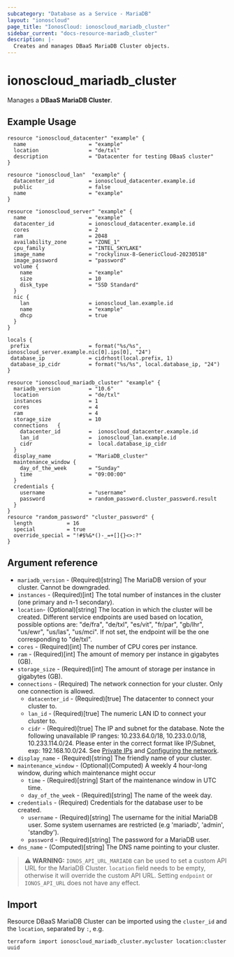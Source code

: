 ```yaml
---
subcategory: "Database as a Service - MariaDB"
layout: "ionoscloud"
page_title: "IonosCloud: ionoscloud_mariadb_cluster"
sidebar_current: "docs-resource-mariadb_cluster"
description: |-
  Creates and manages DBaaS MariaDB Cluster objects.
---
```


# ionoscloud_mariadb_cluster

Manages a **DBaaS MariaDB Cluster**. 

## Example Usage

```hcl
resource "ionoscloud_datacenter" "example" {
  name                    = "example"
  location                = "de/txl"
  description             = "Datacenter for testing DBaaS cluster"
}

resource "ionoscloud_lan"  "example" {
  datacenter_id           = ionoscloud_datacenter.example.id 
  public                  = false
  name                    = "example"
}

resource "ionoscloud_server" "example" {
  name                    = "example"
  datacenter_id           = ionoscloud_datacenter.example.id
  cores                   = 2
  ram                     = 2048
  availability_zone       = "ZONE_1"
  cpu_family              = "INTEL_SKYLAKE"
  image_name              = "rockylinux-8-GenericCloud-20230518"
  image_password          = "password"
  volume {
    name                  = "example"
    size                  = 10
    disk_type             = "SSD Standard"
  }
  nic {
    lan                   = ionoscloud_lan.example.id
    name                  = "example"
    dhcp                  = true
  }
}

locals {
 prefix                   = format("%s/%s", ionoscloud_server.example.nic[0].ips[0], "24")
 database_ip              = cidrhost(local.prefix, 1)
 database_ip_cidr         = format("%s/%s", local.database_ip, "24")
}

resource "ionoscloud_mariadb_cluster" "example" {
  mariadb_version         = "10.6"
  location                = "de/txl"
  instances               = 1
  cores                   = 4
  ram                     = 4
  storage_size            = 10
  connections   {
    datacenter_id         =  ionoscloud_datacenter.example.id 
    lan_id                =  ionoscloud_lan.example.id 
    cidr                  =  local.database_ip_cidr
  }
  display_name            = "MariaDB_cluster"
  maintenance_window {
    day_of_the_week       = "Sunday"
    time                  = "09:00:00"
  }
  credentials {
    username              = "username"
    password              = random_password.cluster_password.result
  }
}
resource "random_password" "cluster_password" {
  length           = 16
  special          = true
  override_special = "!#$%&*()-_=+[]{}<>:?"
}
```

## Argument reference

* `mariadb_version` - (Required)[string] The MariaDB version of your cluster. Cannot be downgraded.
* `instances` - (Required)[int] The total number of instances in the cluster (one primary and n-1 secondary).
* `location`- (Optional)[string] The location in which the cluster will be created. Different service endpoints are used based on location, possible options are: "de/fra", "de/txl", "es/vit", "fr/par", "gb/lhr", "us/ewr", "us/las", "us/mci". If not set, the endpoint will be the one corresponding to "de/txl".
* `cores` - (Required)[int] The number of CPU cores per instance.
* `ram` - (Required)[int] The amount of memory per instance in gigabytes (GB).
* `storage_size` - (Required)[int] The amount of storage per instance in gigabytes (GB).
* `connections` - (Required) The network connection for your cluster. Only one connection is allowed.
  * `datacenter_id` - (Required)[true] The datacenter to connect your cluster to.
  * `lan_id` - (Required)[true] The numeric LAN ID to connect your cluster to.
  * `cidr` - (Required)[true] The IP and subnet for the database. Note the following unavailable IP ranges: 10.233.64.0/18, 10.233.0.0/18, 10.233.114.0/24. Please enter in the correct format like IP/Subnet, exp: 192.168.10.0/24. See [Private IPs](https://www.ionos.com/help/server-cloud-infrastructure/private-network/private-ip-address-ranges/) and [Configuring the network](https://docs.ionos.com/cloud/compute-engine/networks/how-tos/configure-networks).
* `display_name` - (Required)[string] The friendly name of your cluster.
* `maintenance_window` - (Optional)(Computed) A weekly 4 hour-long window, during which maintenance might occur
  * `time` - (Required)[string] Start of the maintenance window in UTC time.
  * `day_of_the_week` - (Required)[string] The name of the week day.
* `credentials` - (Required) Credentials for the database user to be created.
    * `username` - (Required)[string] The username for the initial MariaDB user. Some system usernames are restricted (e.g 'mariadb', 'admin', 'standby').
    * `password` - (Required)[string] The password for a MariaDB user.
* `dns_name` - (Computed)[string] The DNS name pointing to your cluster.

> **⚠ WARNING:** `IONOS_API_URL_MARIADB` can be used to set a custom API URL for the MariaDB Cluster. `location` field needs to be empty, otherwise it will override the custom API URL. Setting `endpoint` or `IONOS_API_URL` does not have any effect.

## Import

Resource DBaaS MariaDB Cluster can be imported using the `cluster_id` and the `location`, separated by `:`, e.g.

```shell
terraform import ionoscloud_mariadb_cluster.mycluster location:cluster uuid
```
